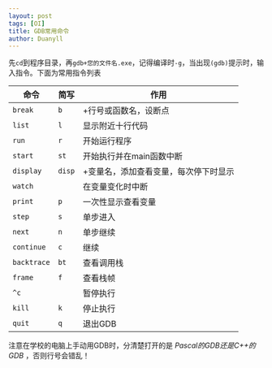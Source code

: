 ```yaml
---
layout: post
tags: [OI]
title: GDB常用命令
author: Duanyll
---
```


先`cd`到程序目录，再`gdb+您的文件名.exe`，记得编译时`-g`，当出现`(gdb)`提示时，输入指令。下面为常用指令列表

<!-- more -->

|命令|简写|作用|
|-|-|-|
|`break`|`b`|+行号或函数名，设断点|
|`list`|`l`|显示附近十行代码|
|`run`|`r`|开始运行程序|
|`start`|`st`|开始执行并在main函数中断|
|`display`|`disp`|+变量名，添加查看变量，每次停下时显示|
|`watch`||在变量变化时中断|
|`print`|`p`|一次性显示查看变量|
|`step`|`s`|单步进入|
|`next`|`n`|单步继续|
|`continue`|`c`|继续|
|`backtrace`|`bt`|查看调用栈|
|`frame`|`f`|查看栈帧|
|`^c`||暂停执行|
|`kill`|`k`|停止执行|
|`quit`|`q`|退出GDB|

注意在学校的电脑上手动用GDB时，分清楚打开的是 *Pascal的GDB还是C++的GDB* ，否则行号会错乱！